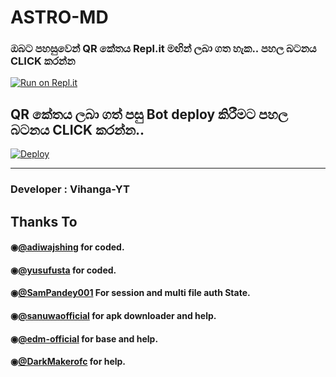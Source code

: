 # ASTRO-MD

   
  ### ඔබට පහසුවෙන් QR කේතය Repl.it මඟින් ලබා ගත හැක.. පහල බටනය CLICK කරන්න

[![Run on Repl.it](https://repl.it/badge/github/quiec/whatsasena)](https://replit.com/@SamPandey001/Vihanga?output%20only=1&lite=1#index.js)

## QR කේතය ලබා ගත් පසු Bot deploy කිරීමට පහල බටනය CLICK කරන්න..
[![Deploy](https://www.herokucdn.com/deploy/button.svg)](https://dashboard.heroku.com/new?template=https://github.com/vihangayt0/Astro-MD-V2)

---------------------------------   

 ###  Developer : Vihanga-YT

## Thanks To
#### ◉[@adiwajshing](https://github.com/adiwajshing/) for coded.
#### ◉[@yusufusta](https://github.com/yusufusta/) for coded.
#### ◉[@SamPandey001](https://github.com/SamPandey001) For session and multi file auth State.
#### ◉[@sanuwaofficial](https://github.com/sanuwaofficial) for apk downloader and help. 
#### ◉[@edm-official](https://github.com/edm-official) for base and help.
#### ◉[@DarkMakerofc](https://github.com/DarkMakerofc) for help. 
